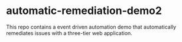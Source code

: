 # automatic-remediation-demo2

This repo contains a event driven automation demo that automatically remediates
issues with a three-tier web application.


